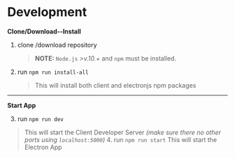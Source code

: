 # Development

**Clone/Download--Install**

1. clone /download repository
   > **NOTE:** `Node.js` _>v.10.+_ and `npm` must be installed.
2. run `npm run install-all`
   > This will install both client and electronjs npm packages

---

**Start App**

3. run `npm run dev`

> This will start the Client Developer Server _(make sure there no other ports using `localhost:5000`)_ 4. run `npm run start`
> This will start the Electron App
